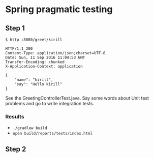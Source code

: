 # Spring pragmatic testing

## Step 1

    $ http :8080/greet/kirill
    
    HTTP/1.1 200
    Content-Type: application/json;charset=UTF-8
    Date: Sun, 11 Sep 2016 11:04:53 GMT
    Transfer-Encoding: chunked
    X-Application-Context: application
    
    {
        "name": "kirill",
        "say": "Hello kirill"
    }

See the GreetingControllerTest.java. Say some words about Unit test problems and go to write integration tests.

### Results

* `./gradlew build`
* `open build/reports/tests/index.html`

## Step 2